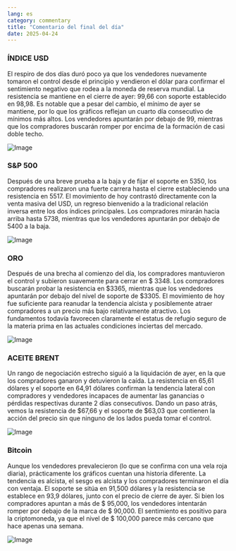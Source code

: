 ```yaml
---
lang: es
category: commentary
title: "Comentario del final del día"
date: 2025-04-24
---
```


### ÍNDICE USD

El respiro de dos días duró poco ya que los vendedores nuevamente tomaron el control desde el principio y vendieron el dólar para confirmar el sentimiento negativo que rodea a la moneda de reserva mundial. La resistencia se mantiene en el cierre de ayer: 99,66 con soporte establecido en 98,98. Es notable que a pesar del cambio, el mínimo de ayer se mantiene, por lo que los gráficos reflejan un cuarto día consecutivo de mínimos más altos. Los vendedores apuntarán por debajo de 99, mientras que los compradores buscarán romper por encima de la formación de casi doble techo. 

![Image](https://markleighedu.github.io/img/Apr-2025/24-Apr-2025/usdindex.jpg)

### S&P 500

Después de una breve prueba a la baja y de fijar el soporte en 5350, los compradores realizaron una fuerte carrera hasta el cierre estableciendo una resistencia en 5517. El movimiento de hoy contrastó directamente con la venta masiva del USD, un regreso bienvenido a la tradicional relación inversa entre los dos índices principales. Los compradores mirarán hacia arriba hasta 5738, mientras que los vendedores apuntarán por debajo de 5400 a la baja.

![Image](https://markleighedu.github.io/img/Apr-2025/24-Apr-2025/sp500.jpg)

### ORO

Después de una brecha al comienzo del día, los compradores mantuvieron el control y subieron suavemente para cerrar en $ 3348. Los compradores buscarán probar la resistencia en $3365, mientras que los vendedores apuntarán por debajo del nivel de soporte de $3305. El movimiento de hoy fue suficiente para reanudar la tendencia alcista y posiblemente atraer compradores a un precio más bajo relativamente atractivo. Los fundamentos todavía favorecen claramente el estatus de refugio seguro de la materia prima en las actuales condiciones inciertas del mercado.

![Image](https://markleighedu.github.io/img/Apr-2025/24-Apr-2025/gold.jpg)

### ACEITE BRENT

Un rango de negociación estrecho siguió a la liquidación de ayer, en la que los compradores ganaron y detuvieron la caída. La resistencia en 65,61 dólares y el soporte en 64,91 dólares confirman la tendencia lateral con compradores y vendedores incapaces de aumentar las ganancias o pérdidas respectivas durante 2 días consecutivos. Dando un paso atrás, vemos la resistencia de $67,66 y el soporte de $63,03 que contienen la acción del precio sin que ninguno de los lados pueda tomar el control. 

![Image](https://markleighedu.github.io/img/Apr-2025/24-Apr-2025/brentoil.jpg)

### Bitcoin

Aunque los vendedores prevalecieron (lo que se confirma con una vela roja diaria), prácticamente los gráficos cuentan una historia diferente. La tendencia es alcista, el sesgo es alcista y los compradores terminaron el día con ventaja. El soporte se sitúa en 91,500 dólares y la resistencia se establece en 93,9 dólares, junto con el precio de cierre de ayer. Si bien los compradores apuntan a más de $ 95,000, los vendedores intentarán romper por debajo de la marca de $ 90,000. El sentimiento es positivo para la criptomoneda, ya que el nivel de $ 100,000 parece más cercano que hace apenas una semana. 

![Image](https://markleighedu.github.io/img/Apr-2025/24-Apr-2025/bitcoin.jpg)

